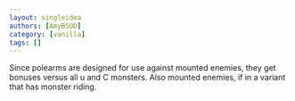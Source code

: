 ```yaml
---
layout: singleidea
authors: [AmyBSOD]
category: [vanilla]
tags: []
---
```

Since polearms are designed for use against mounted enemies, they get bonuses versus all u and C monsters. Also mounted enemies, if in a variant that has monster riding.
